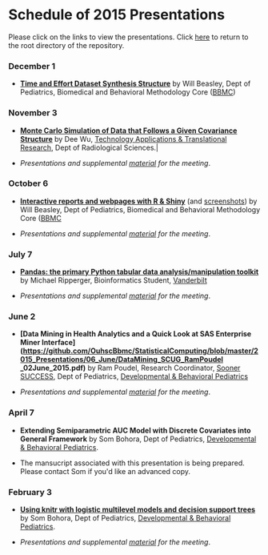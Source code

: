 Schedule of 2015 Presentations
============

Please click on the links to view the presentations. Click [here](./../) to return to the root directory of the repository.

### December 1 
* **[Time and Effort Dataset Synthesis Structure](https://rawgit.com/wibeasley/RAnalysisSkeleton/master/documentation/time-and-effort-synthesis.html)** by Will Beasley, Dept of Pediatrics, Biomedical and Behavioral Methodology Core ([BBMC](http://ouhsc.edu/BBMC/))

<!--*Presentations and supplemental [material](./2015_Presentations/12_December/) for the meeting*.-->

### November 3
* **[Monte Carlo Simulation of Data that Follows a Given Covariance Structure](https://github.com/OuhscBbmc/StatisticalComputing/blob/master/2015_Presentations/11_November/StatisticalComputing_08092015_GeneratingMVN.pdf)** by Dee Wu, [Technology Applications & Translational Research](http://moon.ouhsc.edu/dwu/a-about/index.html), Dept of Radiological Sciences.|

* *Presentations and supplemental [material](./11_November/) for the meeting*.

### October 6 

* **[Interactive reports and webpages with R & Shiny](https://rawgit.com/OuhscBbmc/StatisticalComputing/master/2015_Presentations/10_October/beasley-scug-shiny-2015-10.html#/)** (and [screenshots](./2015_Presentations/10_October/beasley-scug-shiny-2015-10.pdf)) by Will Beasley, Dept of Pediatrics, Biomedical and Behavioral Methodology Core ([BBMC](http://ouhsc.edu/BBMC/)

* *Presentations and supplemental [material](./10_October/) for the meeting*.

### July 7

* **[Pandas: the primary Python tabular data analysis/manipulation toolkit](http://htmlpreview.github.io/?https://github.com/OuhscBbmc/StatisticalComputing/blob/master/2015_Presentations/07_July/Pandas.html#/)** by Michael Ripperger, Bioinformatics Student,  [Vanderbilt](http://www.vanderbilt.edu/)

* *Presentations and supplemental [material](./07_July/) for the meeting*.

### June 2
* **[Data Mining in Health Analytics and a Quick Look at SAS Enterprise Miner Interface](https://github.com/OuhscBbmc/StatisticalComputing/blob/master/2015_Presentations/06_June/DataMining_SCUG_RamPoudel _02June_2015.pdf)** by Ram Poudel, Research Coordinator, [Sooner SUCCESS](https://soonersuccess.ouhsc.edu/), Dept of Pediatrics, [Developmental & Behavioral Pediatrics](http://www.oumedicine.com/ouphysicians/child-specialties/list-of-child-specialties/developmental--behavioral-pediatrics)

* *Presentations and supplemental [material](./06_June/) for the meeting*. 

### April 7 
 * **Extending Semiparametric AUC Model with Discrete Covariates into General Framework** by Som Bohora, Dept of Pediatrics, [Developmental & Behavioral Pediatrics](http://www.oumedicine.com/ouphysicians/child-specialties/list-of-child-specialties/developmental--behavioral-pediatrics).

* The mansucript associated with this presentation is being prepared.  Please contact Som if you'd like an advanced copy.

### February 3 
 * **[Using knitr with logistic multilevel models and decision support trees](https://github.com/OuhscBbmc/StatisticalComputing/blob/master/2015_Presentations/02_February/SCUG_presentation.pdf)** by Som Bohora, Dept of Pediatrics, [Developmental & Behavioral Pediatrics](http://www.oumedicine.com/ouphysicians/child-specialties/list-of-child-specialties/developmental--behavioral-pediatrics).

* *Presentations and supplemental [material](./02_February/) for the meeting*.
